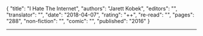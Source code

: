 {
"title": "I Hate The Internet",
"authors": "Jarett Kobek",
"editors": "",
"translator": "",
"date": "2018-04-07",
"rating": "++",
"re-read": "",
"pages": "288",
"non-fiction": "",
"comic": "",
"published": "2016"
}

---
